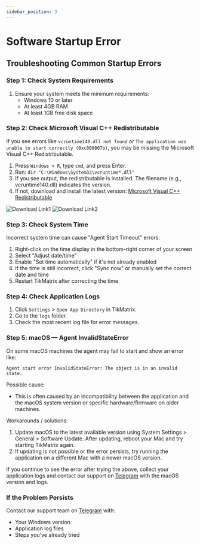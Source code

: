 ```yaml
---
sidebar_position: 3
---
```


# Software Startup Error

## Troubleshooting Common Startup Errors

### Step 1: Check System Requirements

1. Ensure your system meets the minimum requirements:
   - Windows 10 or later
   - At least 4GB RAM
   - At least 1GB free disk space

### Step 2: Check Microsoft Visual C++ Redistributable

If you see errors like `vcruntime140.dll not found` or `The application was unable to start correctly (0xc000007b)`, you may be missing the Microsoft Visual C++ Redistributable.

1. Press `Windows + R`, type `cmd`, and press Enter.
2. Run: `dir "C:\Windows\System32\vcruntime*.dll"`
3. If you see output, the redistributable is installed. The filename (e.g., vcruntime140.dll) indicates the version.
4. If not, download and install the latest version: [Microsoft Visual C++ Redistributable](https://learn.microsoft.com/en-us/cpp/windows/latest-supported-vc-redist?view=msvc-170)

![Download Link1](/img/doc/download_link_1.webp)
![Download Link2](/img/doc/download_link_2.webp)

### Step 3: Check System Time

Incorrect system time can cause "Agent Start Timeout" errors:

1. Right-click on the time display in the bottom-right corner of your screen
2. Select "Adjust date/time"
3. Enable "Set time automatically" if it's not already enabled
4. If the time is still incorrect, click "Sync now" or manually set the correct date and time
5. Restart TikMatrix after correcting the time

### Step 4: Check Application Logs

1. Click `Settings` > `Open App Directory` in TikMatrix.
2. Go to the `logs` folder.
3. Check the most recent log file for error messages.

### Step 5: macOS — Agent InvalidStateError

On some macOS machines the agent may fail to start and show an error like:

```text
Agent start error InvalidStateError: The object is in an invalid state.
```

Possible cause:

- This is often caused by an incompatibility between the application and the macOS system version or specific hardware/firmware on older machines.

Workarounds / solutions:

1. Update macOS to the latest available version using System Settings > General > Software Update. After updating, reboot your Mac and try starting TikMatrix again.
2. If updating is not possible or the error persists, try running the application on a different Mac with a newer macOS version.

If you continue to see the error after trying the above, collect your application logs and contact our support on [Telegram](https://t.me/tikmatrix_chat) with the macOS version and logs.

### If the Problem Persists

Contact our support team on [Telegram](https://t.me/tikmatrix_chat) with:

- Your Windows version
- Application log files
- Steps you've already tried
